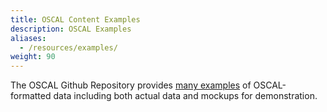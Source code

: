 ```yaml
---
title: OSCAL Content Examples
description: OSCAL Examples
aliases:
  - /resources/examples/
weight: 90
---
```


The OSCAL Github Repository provides [many examples](https://github.com/usnistgov/OSCAL/tree/master/content) of OSCAL-formatted data including both actual data and mockups for demonstration.
